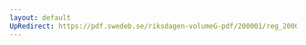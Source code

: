 ```yaml
---
layout: default
UpRedirect: https://pdf.swedeb.se/riksdagen-volumeG-pdf/200001/reg_200001/reg_200001_0439.pdf
---
```

